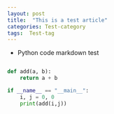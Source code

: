 ```yaml
---
layout: post
title:  "This is a test article"
categories: Test-category
tags:  Test-tag
---
```


* Python code markdown test

```python

def add(a, b):
    return a + b

if __name__ == "__main__":
    i, j = 0, 0
    print(add(i,j))

```

